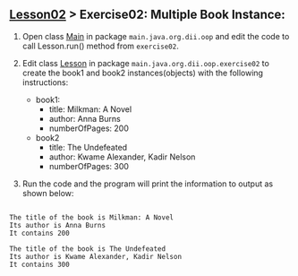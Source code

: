 ## [Lesson02](../readme.md) > Exercise02: Multiple Book Instance:

1. Open class [Main](../app/src/main/java/org/dii/oop/Main.java) in package `main.java.org.dii.oop` and edit the code to call Lesson.run() method from `exercise02`.
  

2. Edit class [Lesson](../app/src/main/java/org/dii/oop/exercise02/Lesson.java) in package `main.java.org.dii.oop.exercise02` to create the book1 and book2 instances(objects) with the following instructions:
    - book1:
        - title: Milkman: A Novel
        - author: Anna Burns
        - numberOfPages: 200
    - book2
        - title: The Undefeated
        - author: Kwame Alexander, Kadir Nelson
        - numberOfPages: 300


3. Run the code and the program will print the information to output as shown below:
```

The title of the book is Milkman: A Novel
Its author is Anna Burns
It contains 200

The title of the book is The Undefeated
Its author is Kwame Alexander, Kadir Nelson
It contains 300
```
